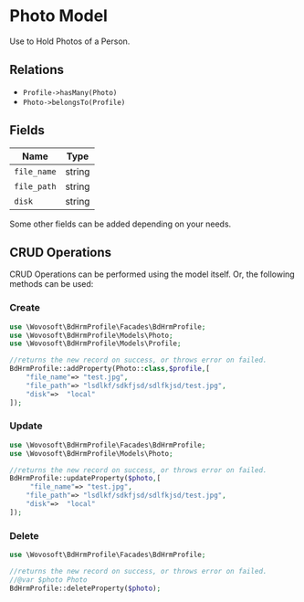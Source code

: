 # Photo Model

Use to Hold Photos of a Person.

## Relations

- `Profile->hasMany(Photo)`
- `Photo->belongsTo(Profile)`

## Fields

| Name        | Type   |
|-------------|--------|
| `file_name` | string |
| `file_path` | string |
| `disk`      | string |

Some other fields can be added depending on your needs.

## CRUD Operations

CRUD Operations can be performed using the model itself. Or, the following methods can be used:

### Create

```php
use \Wovosoft\BdHrmProfile\Facades\BdHrmProfile;
use \Wovosoft\BdHrmProfile\Models\Photo;
use \Wovosoft\BdHrmProfile\Models\Profile;

//returns the new record on success, or throws error on failed.
BdHrmProfile::addProperty(Photo::class,$profile,[
    "file_name"=> "test.jpg",
    "file_path"=> "lsdlkf/sdkfjsd/sdlfkjsd/test.jpg",
    "disk"=>  "local"
]);
```

### Update

```php
use \Wovosoft\BdHrmProfile\Facades\BdHrmProfile;
use \Wovosoft\BdHrmProfile\Models\Photo;

//returns the new record on success, or throws error on failed.
BdHrmProfile::updateProperty($photo,[
     "file_name"=> "test.jpg",
    "file_path"=> "lsdlkf/sdkfjsd/sdlfkjsd/test.jpg",
    "disk"=>  "local"
]);
```

### Delete

```php
use \Wovosoft\BdHrmProfile\Facades\BdHrmProfile;

//returns the new record on success, or throws error on failed.
//@var $photo Photo
BdHrmProfile::deleteProperty($photo);
```
